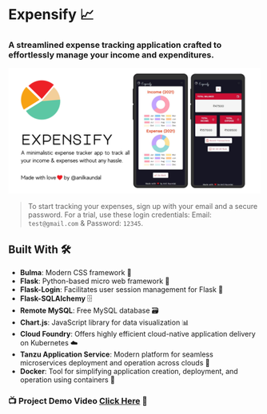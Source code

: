 # Expensify 📈

### A streamlined expense tracking application crafted to effortlessly manage your income and expenditures.

![Preview](https://raw.githubusercontent.com/echoanil/expensify/refs/heads/main/images/expensify-preview.png)

> To start tracking your expenses, sign up with your email and a secure password. For a trial, use these login credentials: Email: `test@gmail.com` & Password: `12345`.

## Built With 🛠️
* **Bulma**: Modern CSS framework 💅
* **Flask**: Python-based micro web framework 🐍
* **Flask-Login**: Facilitates user session management for Flask 🔐
* **Flask-SQLAlchemy** 🗄️
* **Remote MySQL**: Free MySQL database 🗃️
* **Chart.js**: JavaScript library for data visualization 📊
* **Cloud Foundry**: Offers highly efficient cloud-native application delivery on Kubernetes ☁️
* **Tanzu Application Service**: Modern platform for seamless microservices deployment and operation across clouds 🚀
* **Docker**: Tool for simplifying application creation, deployment, and operation using containers 🐳

### 📺 Project Demo Video [Click Here](https://youtu.be/_dZ6PMOmQ1s) 🔗
